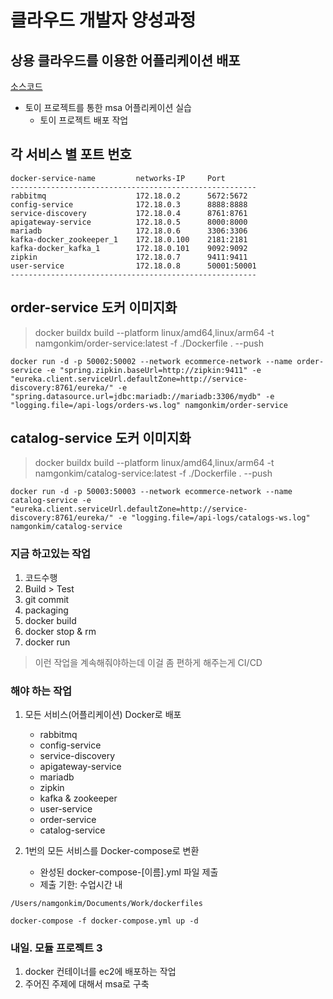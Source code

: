 # 클라우드 개발자 양성과정

## 상용 클라우드를 이용한 어플리케이션 배포
[소스코드](https://github.com/namgonkim/msa-ecommerce-tmax)
* 토이 프로젝트를 통한 msa 어플리케이션 실습
    * 토이 프로젝트 배포 작업

## 각 서비스 별 포트 번호
```
docker-service-name         networks-IP     Port
-------------------------------------------------------
rabbitmq                    172.18.0.2      5672:5672
config-service              172.18.0.3      8888:8888
service-discovery           172.18.0.4      8761:8761
apigateway-service          172.18.0.5      8000:8000
mariadb                     172.18.0.6      3306:3306
kafka-docker_zookeeper_1    172.18.0.100    2181:2181
kafka-docker_kafka_1        172.18.0.101    9092:9092
zipkin                      172.18.0.7      9411:9411
user-service                172.18.0.8      50001:50001
-------------------------------------------------------
```

## order-service 도커 이미지화 
> docker buildx build --platform linux/amd64,linux/arm64 -t namgonkim/order-service:latest -f ./Dockerfile . --push

```
docker run -d -p 50002:50002 --network ecommerce-network --name order-service -e "spring.zipkin.baseUrl=http://zipkin:9411" -e "eureka.client.serviceUrl.defaultZone=http://service-discovery:8761/eureka/" -e "spring.datasource.url=jdbc:mariadb://mariadb:3306/mydb" -e "logging.file=/api-logs/orders-ws.log" namgonkim/order-service
```

## catalog-service 도커 이미지화
> docker buildx build --platform linux/amd64,linux/arm64 -t namgonkim/catalog-service:latest -f ./Dockerfile . --push 

```
docker run -d -p 50003:50003 --network ecommerce-network --name catalog-service -e "eureka.client.serviceUrl.defaultZone=http://service-discovery:8761/eureka/" -e "logging.file=/api-logs/catalogs-ws.log" namgonkim/catalog-service
```

### 지금 하고있는 작업
1. 코드수행
2. Build > Test
3. git commit
4. packaging
5. docker build
6. docker stop & rm
7. docker run

> 이런 작업을 계속해줘야하는데 이걸 좀 편하게 해주는게 CI/CD

### 해야 하는 작업
1. 모든 서비스(어플리케이션) Docker로 배포
    - rabbitmq
    - config-service
    - service-discovery
    - apigateway-service
    - mariadb
    - zipkin
    - kafka & zookeeper
    - user-service
    - order-service
    - catalog-service

2. 1번의 모든 서비스를 Docker-compose로 변환
    - 완성된 docker-compose-[이름].yml 파일 제출
    - 제출 기한: 수업시간 내
```
/Users/namgonkim/Documents/Work/dockerfiles

docker-compose -f docker-compose.yml up -d

```


### 내일. 모듈 프로젝트 3
1. docker 컨테이너를 ec2에 배포하는 작업
2. 주어진 주제에 대해서 msa로 구축
